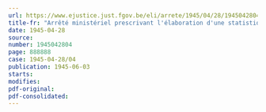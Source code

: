 ```yaml
---
url: https://www.ejustice.just.fgov.be/eli/arrete/1945/04/28/1945042804/justel
title-fr: "Arrêté ministériel prescrivant l'élaboration d'une statistique mensuelle de l'activité dans l'industrie des métaux non ferreux (abrogé par AM 07-03-1951, art. 8)"
date: 1945-04-28
source:
number: 1945042804
page: 888888
case: 1945-04-28/04
publication: 1945-06-03
starts:
modifies:
pdf-original:
pdf-consolidated:
---
```



